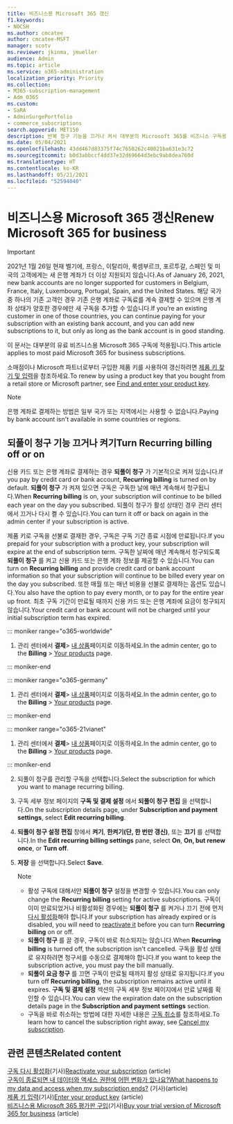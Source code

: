 ```yaml
---
title: 비즈니스용 Microsoft 365 갱신
f1.keywords:
- NOCSH
ms.author: cmcatee
author: cmcatee-MSFT
manager: scotv
ms.reviewer: jkinma, jmueller
audience: Admin
ms.topic: article
ms.service: o365-administration
localization_priority: Priority
ms.collection:
- M365-subscription-management
- Adm_O365
ms.custom:
- SaRA
- AdminSurgePortfolio
- commerce_subscriptions
search.appverid: MET150
description: 반복 청구 기능을 끄거나 켜서 대부분의 Microsoft 365를 비즈니스 구독용으로 갱신하는 방법에 대해 알아보세요.
ms.date: 05/04/2021
ms.openlocfilehash: 43dd467d83375f74c7650262c40021ba631e3c72
ms.sourcegitcommit: b0d3abbccf4dd37e32d69664d3ebc9ab8dea760d
ms.translationtype: HT
ms.contentlocale: ko-KR
ms.lasthandoff: 05/21/2021
ms.locfileid: "52594040"
---
```

# <a name="renew-microsoft-365-for-business"></a><span data-ttu-id="92497-103">비즈니스용 Microsoft 365 갱신</span><span class="sxs-lookup"><span data-stu-id="92497-103">Renew Microsoft 365 for business</span></span>

> [!IMPORTANT]
> <span data-ttu-id="92497-104">2021년 1월 26일 현재 벨기에, 프랑스, 이탈리아, 룩셈부르크, 포르투갈, 스페인 및 미국의 고객에게는 새 은행 계좌가 더 이상 지원되지 않습니다.</span><span class="sxs-lookup"><span data-stu-id="92497-104">As of January 26, 2021, new bank accounts are no longer supported for customers in Belgium, France, Italy, Luxembourg, Portugal, Spain, and the United States.</span></span> <span data-ttu-id="92497-105">해당 국가 중 하나의 기존 고객인 경우 기존 은행 계좌로 구독료를 계속 결제할 수 있으며 은행 계좌 상태가 양호한 경우에만 새 구독을 추가할 수 있습니다.</span><span class="sxs-lookup"><span data-stu-id="92497-105">If you’re an existing customer in one of those countries, you can continue paying for your subscription with an existing bank account, and you can add new subscriptions to it, but only as long as the bank account is in good standing.</span></span>

<span data-ttu-id="92497-106">이 문서는 대부분의 유료 비즈니스용 Microsoft 365 구독에 적용됩니다.</span><span class="sxs-lookup"><span data-stu-id="92497-106">This article applies to most paid Microsoft 365 for business subscriptions.</span></span>
  
<span data-ttu-id="92497-107">소매점이나 Microsoft 파트너로부터 구입한 제품 키를 사용하여 갱신하려면 [제품 키 찾기 및 입력](../enter-your-product-key.md)을 참조하세요.</span><span class="sxs-lookup"><span data-stu-id="92497-107">To renew by using a product key that you bought from a retail store or Microsoft partner, see [Find and enter your product key](../enter-your-product-key.md).</span></span>

> [!NOTE]
> <span data-ttu-id="92497-108">은행 계좌로 결제하는 방법은 일부 국가 또는 지역에서는 사용할 수 없습니다.</span><span class="sxs-lookup"><span data-stu-id="92497-108">Paying by bank account isn't available in some countries or regions.</span></span>
  
## <a name="turn-recurring-billing-off-or-on"></a><span data-ttu-id="92497-109">되풀이 청구 기능 끄거나 켜기</span><span class="sxs-lookup"><span data-stu-id="92497-109">Turn Recurring billing off or on</span></span>

<span data-ttu-id="92497-110">신용 카드 또는 은행 계좌로 결제하는 경우 **되풀이 청구** 가 기본적으로 켜져 있습니다.</span><span class="sxs-lookup"><span data-stu-id="92497-110">If you pay by credit card or bank account, **Recurring billing** is turned on by default.</span></span> <span data-ttu-id="92497-111">**되풀이 청구** 가 켜져 있으면 구독은 구독한 날에 매년 계속해서 청구됩니다.</span><span class="sxs-lookup"><span data-stu-id="92497-111">When **Recurring billing** is on, your subscription will continue to be billed each year on the day you subscribed.</span></span> <span data-ttu-id="92497-112">되풀이 청구가 활성 상태인 경우 관리 센터에서 끄거나 다시 켤 수 있습니다.</span><span class="sxs-lookup"><span data-stu-id="92497-112">You can turn it off or back on again in the admin center if your subscription is active.</span></span>
  
<span data-ttu-id="92497-113">제품 키로 구독을 선불로 결재한 경우, 구독은 구독 기간 종료 시점에 만료됩니다.</span><span class="sxs-lookup"><span data-stu-id="92497-113">If you prepaid for your subscription with a product key, your subscription will expire at the end of subscription term.</span></span> <span data-ttu-id="92497-114">구독한 날짜에 매년 계속해서 청구되도록 **되풀이 청구** 를 켜고 신용 카드 또는 은행 계좌 정보를 제공할 수 있습니다.</span><span class="sxs-lookup"><span data-stu-id="92497-114">You can turn on **Recurring billing** and provide credit card or bank account information so that your subscription will continue to be billed every year on the day you subscribed.</span></span> <span data-ttu-id="92497-115">또한 매월 또는 매년 비용을 선불로 결제하는 옵션도 있습니다.</span><span class="sxs-lookup"><span data-stu-id="92497-115">You also have the option to pay every month, or to pay for the entire year up front.</span></span> <span data-ttu-id="92497-116">최초 구독 기간이 만료될 때까지 신용 카드 또는 은행 계좌에 요금이 청구되지 않습니다.</span><span class="sxs-lookup"><span data-stu-id="92497-116">Your credit card or bank account will not be charged until your initial subscription term has expired.</span></span>

::: moniker range="o365-worldwide"

1. <span data-ttu-id="92497-117">관리 센터에서 **결제**\> <a href="https://go.microsoft.com/fwlink/p/?linkid=842054" target="_blank">내 상품</a>페이지로 이동하세요.</span><span class="sxs-lookup"><span data-stu-id="92497-117">In the admin center, go to the **Billing** \> <a href="https://go.microsoft.com/fwlink/p/?linkid=842054" target="_blank">Your products</a> page.</span></span>

::: moniker-end

::: moniker range="o365-germany"

1. <span data-ttu-id="92497-118">관리 센터에서 **결제**\> <a href="https://go.microsoft.com/fwlink/p/?linkid=847745" target="_blank">내 상품</a>페이지로 이동하세요.</span><span class="sxs-lookup"><span data-stu-id="92497-118">In the admin center, go to the **Billing** \> <a href="https://go.microsoft.com/fwlink/p/?linkid=847745" target="_blank">Your products</a> page.</span></span>

::: moniker-end

::: moniker range="o365-21vianet"

1. <span data-ttu-id="92497-119">관리 센터에서 **결제**\> <a href="https://go.microsoft.com/fwlink/p/?linkid=850626" target="_blank">내 상품</a>페이지로 이동하세요.</span><span class="sxs-lookup"><span data-stu-id="92497-119">In the admin center, go to the **Billing** \> <a href="https://go.microsoft.com/fwlink/p/?linkid=850626" target="_blank">Your products</a> page.</span></span>

::: moniker-end

2. <span data-ttu-id="92497-120">되풀이 청구를 관리할 구독을 선택합니다.</span><span class="sxs-lookup"><span data-stu-id="92497-120">Select the subscription for which you want to manage recurring billing.</span></span>
3. <span data-ttu-id="92497-121">구독 세부 정보 페이지의 **구독 및 결제 설정** 에서 **되풀이 청구 편집** 을 선택합니다.</span><span class="sxs-lookup"><span data-stu-id="92497-121">On the subscription details page, under **Subscription and payment settings**, select **Edit recurring billing**.</span></span>
4. <span data-ttu-id="92497-122">**되풀이 청구 설정 편집** 창에서 **켜기**, **한켜기(단, 한 번만 갱신)**, 또는 **끄기** 를 선택합니다.</span><span class="sxs-lookup"><span data-stu-id="92497-122">In the **Edit recurring billing settings** pane, select **On**, **On, but renew once**, or **Turn off**.</span></span>
5. <span data-ttu-id="92497-123">**저장** 을 선택합니다.</span><span class="sxs-lookup"><span data-stu-id="92497-123">Select **Save**.</span></span>

    > [!NOTE]
    >
    > - <span data-ttu-id="92497-124">활성 구독에 대해서만 **되풀이 청구** 설정을 변경할 수 있습니다.</span><span class="sxs-lookup"><span data-stu-id="92497-124">You can only change the **Recurring billing** setting for active subscriptions.</span></span> <span data-ttu-id="92497-125">구독이 이미 만료되었거나 비활성화된 경우에는 **되풀이 청구** 를 켜거나 끄기 전에 먼저 [다시 활성화](reactivate-your-subscription.md)해야 합니다.</span><span class="sxs-lookup"><span data-stu-id="92497-125">If your subscription has already expired or is disabled, you will need to [reactivate it](reactivate-your-subscription.md) before you can turn **Recurring billing** on or off.</span></span>
    > - <span data-ttu-id="92497-126">**되풀이 청구** 를 끌 경우, 구독이 바로 취소되지는 않습니다.</span><span class="sxs-lookup"><span data-stu-id="92497-126">When **Recurring billing** is turned off, the subscription isn't cancelled.</span></span> <span data-ttu-id="92497-127">구독을 활성 상태로 유지하려면 청구서를 수동으로 결제해야 합니다.</span><span class="sxs-lookup"><span data-stu-id="92497-127">If you want to keep the subscription active, you must pay the bill manually.</span></span>
    > - <span data-ttu-id="92497-128">**되풀이 요금 청구** 를 끄면 구독이 만료될 때까지 활성 상태로 유지됩니다.</span><span class="sxs-lookup"><span data-stu-id="92497-128">If you turn off **Recurring billing**, the subscription remains active until it expires.</span></span> <span data-ttu-id="92497-129">**구독 및 결제 설정** 섹션의 구독 세부 정보 페이지에서 만료 날짜를 확인할 수 있습니다.</span><span class="sxs-lookup"><span data-stu-id="92497-129">You can view the expiration date on the subscription details page in the **Subscription and payment settings** section.</span></span>
    > - <span data-ttu-id="92497-130">구독을 바로 취소하는 방법에 대한 자세한 내용은 [구독 취소](cancel-your-subscription.md)를 참조하세요.</span><span class="sxs-lookup"><span data-stu-id="92497-130">To learn how to cancel the subscription right away, see [Cancel my subscription](cancel-your-subscription.md).</span></span>

## <a name="related-content"></a><span data-ttu-id="92497-131">관련 콘텐츠</span><span class="sxs-lookup"><span data-stu-id="92497-131">Related content</span></span>

<span data-ttu-id="92497-132">[구독 다시 활성화](reactivate-your-subscription.md)(기사)</span><span class="sxs-lookup"><span data-stu-id="92497-132">[Reactivate your subscription](reactivate-your-subscription.md) (article)</span></span>\
[<span data-ttu-id="92497-133">구독이 종료되면 내 데이터와 액세스 권한에 어떤 변화가 있나요?</span><span class="sxs-lookup"><span data-stu-id="92497-133">What happens to my data and access when my subscription ends?</span></span>](what-if-my-subscription-expires.md) <span data-ttu-id="92497-134">(기사)</span><span class="sxs-lookup"><span data-stu-id="92497-134">(article)</span></span>\
<span data-ttu-id="92497-135">[제품 키 입력](../enter-your-product-key.md)(기사)</span><span class="sxs-lookup"><span data-stu-id="92497-135">[Enter your product key](../enter-your-product-key.md) (article)</span></span>\
<span data-ttu-id="92497-136">[비즈니스용 Microsoft 365 평가판 구입](../try-or-buy-microsoft-365.md)(기사)</span><span class="sxs-lookup"><span data-stu-id="92497-136">[Buy your trial version of Microsoft 365 for business](../try-or-buy-microsoft-365.md) (article)</span></span>

